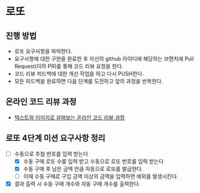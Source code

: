 # 로또
## 진행 방법
* 로또 요구사항을 파악한다.
* 요구사항에 대한 구현을 완료한 후 자신의 github 아이디에 해당하는 브랜치에 Pull Request(이하 PR)를 통해 코드 리뷰 요청을 한다.
* 코드 리뷰 피드백에 대한 개선 작업을 하고 다시 PUSH한다.
* 모든 피드백을 완료하면 다음 단계를 도전하고 앞의 과정을 반복한다.

## 온라인 코드 리뷰 과정
* [텍스트와 이미지로 살펴보는 온라인 코드 리뷰 과정](https://github.com/next-step/nextstep-docs/tree/master/codereview)

## 로또 4단계 미션 요구사항 정리
- [ ] 수동으로 추첨 번호를 입력 받는다
  - [x] 수동 구매 로또 수를 입력 받고 수동으로 로또 번호를 입력 받는다
  - [x] 수동 구매 후 남은 금액 만큼 자동으로 로또를 발급한다.
  - [ ] 이때 수동 구매로 구입 금액 이상의 금액을 입력하면 예외를 발생시킨다.
- [x] 결과 출력 시 수동 구매 개수와 자동 구매 개수를 출력한다.